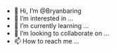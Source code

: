 - 👋 Hi, I’m @Bryanbaring
- 👀 I’m interested in ...
- 🌱 I’m currently learning ...
- 💞️ I’m looking to collaborate on ...
- 📫 How to reach me ...

<!---
Bryanbaring/Bryanbaring is a ✨ special ✨ repository because its `README.md` (this file) appears on your GitHub profile.
You can click the Preview link to take a look at your changes.
--->
